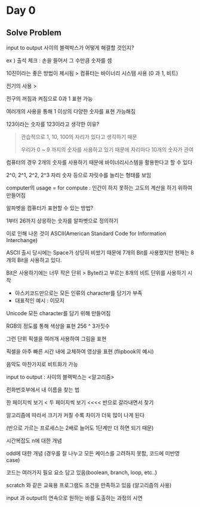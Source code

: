 # Day 0

## Solve Problem

input to output 사이의 블랙박스가 어떻게 해결할 것인지?

ex ) 출석 체크 : 손을 들어서 그 수만큼 숫자를 셈

10진이라는 좋은 방법이 제시됨 > 컴퓨터는 바이너리 시스템 사용 (0 과 1, 비트) 

전기의 사용 >

전구의 꺼짐과 켜짐으로 0과 1 표현 가능

여러개의 사용을 통해 1 이상의 다양한 숫자를 표현 가능해짐

123이라는 숫자를 123이라고 생각한 이유?

> 관습적으로 1, 10, 100의 자리가 있다고 생각하기 때문
> 
> 우리가 0 ~ 9 까지의 숫자를 사용하고 있기 때문에 자리마다 10개의 숫자가 관여

컴퓨터의 경우 2개의 숫자를 사용하기 때문에 바이너리시스템을 활용한다고 할 수 있다

2^0, 2^1, 2^2, 2^3 자리 숫자 등으로 자릿수를 늘리는 형태를 보임

computer의 usage = for compute : 인간이 하지 못하는 고도의 계산을 하기 위하여 만들어짐

알파벳을 컴퓨터가 표현할 수 있는 방법? 

1부터 26까지 상응하는 숫자를 알파벳으로 정의하기

이로 인해 나온 것이 ASCII(American Standard Code for Information Interchange)

ASCII 출시 당시에는 Space가 상당히 비쌌기 때문에 7개의 Bit를 사용했지만 현재는 8개의 Bit을 사용하고 있다.

Bit은 사용하기에는 너무 작은 단위 > Byte라고 부르는 8개의 비트 단위를 사용하기 시작

- 아스키코드만으로는 모든 인류의 character를 담기가 부족
- 대표적인 예시 : 이모지

Unicode 모든 character를 담기 위해 만들어짐

RGB의 정도를 통해 색상을 표현 256 ^ 3가짓수

그런 단위 픽셀을 여러개 사용하여 그림을 표현

픽셀을 아주 빠른 시간 내에 교체하여 영상을 표현 (flipbook의 예시)

음악도 마찬가지로 비트화가 가능

input to output : 사이의 블랙박스는 <알고리즘>

전화번호부에서 내 이름을 찾는 법 

한 페이지씩 보기 < 두 페이지씩 보기 <<<< 반으로 갈라내면서 찾기 

알고리즘에 따라서 크기가 커질 수록 차이가 더욱 많이 나게 된다

(반으로 가르는 프로세스는 2배로 늘어도 1단계만 더 하면 되기 때문)

시간복잡도 n에 대한 개념

odd에 대한 개념 (경우를 잘 나누고 모든 케이스를 고려하지 못함, 코드에 미반영 case)

코드는 여러가지 필요 요소 담고 있음(boolean, branch, loop, etc..)

scratch 와 같은 교육용 프로그램도 조건을 만족하고 있음 (알고리즘의 사용)

input 과 output의 연속으로 원하는 바를 도출하는 과정의 시연
